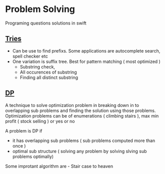 # Problem Solving 
Programing questions solutions in swift

## [Tries](https://github.com/osama10/Problem-Solving-In-Swift/tree/main/Tries)
- Can be use to find prefixs. Some applications are autocomplete search, spell checker etc
- One variation is suffix tree. Best for pattern matching ( most optimized )
    - Substring check,
    - All occurences of substring 
    - Finding all distinct substring

## [DP](https://github.com/osama10/Problem-Solving-In-Swift/tree/main/DP)
A technique to solve optimization problem in breaking down in to overlapping sub problems and finding the solution using those problems. Optimization problems can be of enumerations ( climbing stairs ), max min profit ( stock selling ) or yes or no

A problem is DP if 
   - it has overlapping sub problems ( sub problems computed more than once )
   - optimal sub structure ( solving any problem by solving slving sub problems optimally)
   
Some improtant algorithm are
    - Stair case to heaven
    
